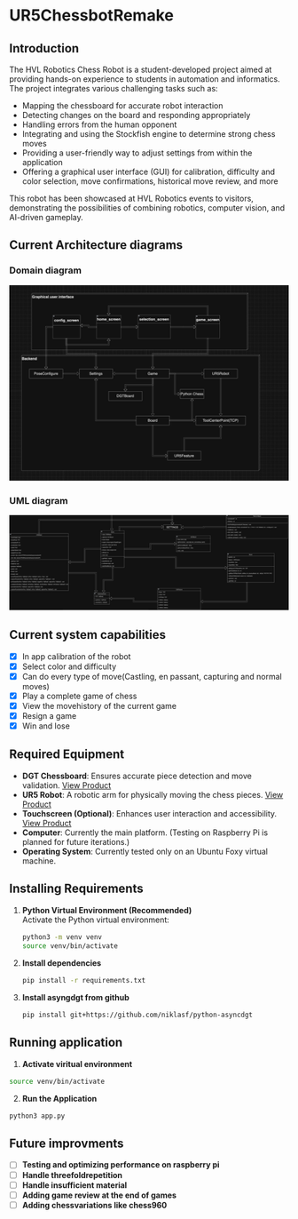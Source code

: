 # UR5ChessbotRemake

## Introduction
The HVL Robotics Chess Robot is a student-developed project aimed at providing hands-on experience to students in automation and informatics. The project integrates various challenging tasks such as:

- Mapping the chessboard for accurate robot interaction
- Detecting changes on the board and responding appropriately
- Handling errors from the human opponent
- Integrating and using the Stockfish engine to determine strong chess moves
- Providing a user-friendly way to adjust settings from within the application
- Offering a graphical user interface (GUI) for calibration, difficulty and color selection, move confirmations, historical move review, and more

This robot has been showcased at HVL Robotics events to visitors, demonstrating the possibilities of combining robotics, computer vision, and AI-driven gameplay.
## Current Architecture diagrams

### Domain diagram
![domain](assets/images/domaindiagram.png)

### UML diagram
![uml](assets/images/uml.png)


## Current system capabilities
- [X] In app calibration of the robot
- [X] Select color and difficulty
- [X] Can do every type of move(Castling, en passant, capturing and normal moves)
- [X] Play a complete game of chess
- [X] View the movehistory of the current game
- [X] Resign a game
- [X] Win and lose

## Required Equipment
- **DGT Chessboard**: Ensures accurate piece detection and move validation. [View Product](https://digitalgametechnology.com/products/home-use-e-boards/usb-e-board-rosewood-in-gift-box)
- **UR5 Robot**: A robotic arm for physically moving the chess pieces. [View Product](https://www.universal-robots.com/no/produkter/ur5-robot/)
- **Touchscreen (Optional)**: Enhances user interaction and accessibility. [View Product](https://raspberrypi.dk/no/produkt/133-hdmi-touchscreen-display-med-case/?currency=NOK)
- **Computer**: Currently the main platform. (Testing on Raspberry Pi is planned for future iterations.)
- **Operating System**: Currently tested only on an Ubuntu Foxy virtual machine.


## Installing Requirements
1. **Python Virtual Environment (Recommended)**  
   Activate the Python virtual environment:
   ```bash
   python3 -m venv venv
   source venv/bin/activate
2. **Install dependencies**
   ```bash
   pip install -r requirements.txt
3. **Install asyngdgt from github**
   ```bash
   pip install git+https://github.com/niklasf/python-asyncdgt

## Running application
1. **Activate viritual environment**
```bash
source venv/bin/activate
```
2. **Run the Application**
```bash
python3 app.py
```
## Future improvments
- [ ] **Testing and optimizing performance on raspberry pi**
- [ ] **Handle threefoldrepetition**
- [ ] **Handle insufficient material**
- [ ] **Adding game review at the end of games**
- [ ] **Adding chessvariations like chess960**
